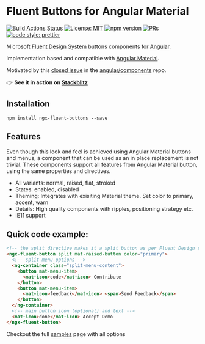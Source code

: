 # Fluent Buttons for Angular Material

[![Build Actions Status](https://github.com/amojicamu/ngx-fluent-buttons/workflows/CI/badge.svg)](https://github.com/amojicamu/ngx-fluent-buttons/actions)
[![License: MIT](https://img.shields.io/badge/License-MIT-yellow.svg)](https://opensource.org/licenses/MIT)
[![npm version](https://badge.fury.io/js/%40angular%2Fcdk.svg)](https://www.npmjs.com/package/ngx-fluent-buttons)
[![PRs](https://img.shields.io/badge/PRs-welcome-brightgreen.svg?style=flat-square)]()
[![code style: prettier](https://img.shields.io/badge/code_style-prettier-ff69b4.svg?style=flat-square)](https://github.com/prettier/prettier)

Microsoft [Fluent Design System](https://developer.microsoft.com/en-us/fluentui#/controls/web/button) buttons components for [Angular](https://angular.io/).

Implementation based and compatible with [Angular Material](https://material.angular.io/).

Motivated by this [closed issue](https://github.com/angular/components/issues/7765) in the [angular/components](https://github.com/angular/components) repo.


👉 **See it in action on  [Stackblitz](https://stackblitz.com/edit/fluent-buttons)**

## Installation

`npm install ngx-fluent-buttons --save`

## Features

Even though this look and feel is achieved using Angular Material buttons and menus, a component that can be used as an in place replacement is not trivial. These components support all features from Angular Material button, using the same properties and directives.

- All variants: normal, raised, flat, stroked
- States: enabled, disabled
- Theming: Integrates with exisiting Material theme. Set color to primary, accent, warn
- Details: High quality components with ripples, positioning strategy etc.
- IE11 support

## Quick code example:

```html
<!-- the split directive makes it a split button as per Fluent Design specs -->
<ngx-fluent-button split mat-raised-button color="primary">
  <!-- split menu options -->
  <ng-container class="split-menu-content">
    <button mat-menu-item>
      <mat-icon>code</mat-icon> Contribute
    </button>
    <button mat-menu-item>
      <mat-icon>feedback</mat-icon> <span>Send Feedback</span>
    </button>
  </ng-container>
  <!-- main button icon (optional) and text -->
  <mat-icon>done</mat-icon> Accept Demo
</ngx-fluent-button>
```

Checkout the full [samples](https://github.com/amojicamu/ngx-fluent-buttons/blob/main/apps/sample/src/app/buttons/buttons.component.html) page with all options
